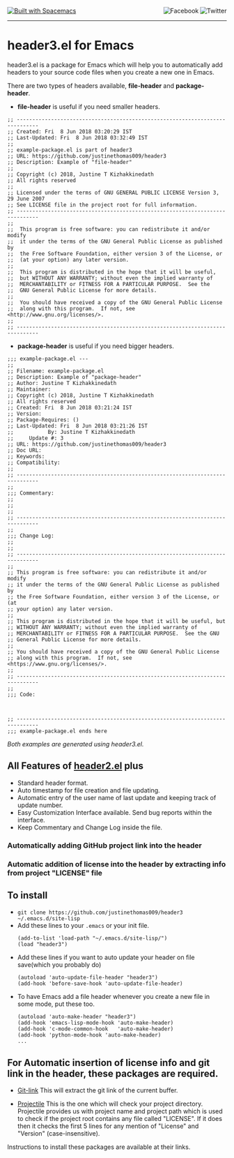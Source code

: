 <a name="top"></a>
[![Built with Spacemacs](https://cdn.rawgit.com/syl20bnr/spacemacs/442d025779da2f62fc86c2082703697714db6514/assets/spacemacs-badge.svg)](http://spacemacs.org)
<a href="http://www.twitter.com/justinethomask"><img src="http://i.imgur.com/tXSoThF.png" alt="Twitter" align="right"></a>
<a href="https://www.facebook.com/JustineKizhakkinedath"><img src="http://i.imgur.com/P3YfQoD.png" alt="Facebook" align="right"></a>
<br>
- - -

# header3.el for Emacs
header3.el is a package for Emacs which will help you to automatically add headers to your source code files when you create a new one in Emacs.

There are two types of headers available, **file-header** and **package-header**.

* **file-header** is useful if you need smaller headers.

```
;; -----------------------------------------------------------------------------
;; Created: Fri  8 Jun 2018 03:20:29 IST
;; Last-Updated: Fri  8 Jun 2018 03:32:49 IST
;;
;; example-package.el is part of header3
;; URL: https://github.com/justinethomas009/header3
;; Description: Example of "file-header"
;;
;; Copyright (c) 2018, Justine T Kizhakkinedath
;; All rights reserved
;;
;; Licensed under the terms of GNU GENERAL PUBLIC LICENSE Version 3, 29 June 2007
;; See LICENSE file in the project root for full information.
;; -----------------------------------------------------------------------------
;;
;;  This program is free software: you can redistribute it and/or modify
;;  it under the terms of the GNU General Public License as published by
;;  the Free Software Foundation, either version 3 of the License, or
;;  (at your option) any later version.
;;
;;  This program is distributed in the hope that it will be useful,
;;  but WITHOUT ANY WARRANTY; without even the implied warranty of
;;  MERCHANTABILITY or FITNESS FOR A PARTICULAR PURPOSE.  See the
;;  GNU General Public License for more details.
;;
;;  You should have received a copy of the GNU General Public License
;;  along with this program.  If not, see <http://www.gnu.org/licenses/>.
;;
;; -----------------------------------------------------------------------------
```
* **package-header** is useful if you need bigger headers.

```
;;; example-package.el ---
;;
;; Filename: example-package.el
;; Description: Example of "package-header"
;; Author: Justine T Kizhakkinedath
;; Maintainer:
;; Copyright (c) 2018, Justine T Kizhakkinedath
;; All rights reserved
;; Created: Fri  8 Jun 2018 03:21:24 IST
;; Version:
;; Package-Requires: ()
;; Last-Updated: Fri  8 Jun 2018 03:21:26 IST
;;           By: Justine T Kizhakkinedath
;;     Update #: 3
;; URL: https://github.com/justinethomas009/header3
;; Doc URL:
;; Keywords:
;; Compatibility:
;;
;; -----------------------------------------------------------------------------
;;
;;; Commentary:
;;
;;
;;
;; -----------------------------------------------------------------------------
;;
;;; Change Log:
;;
;;
;; -----------------------------------------------------------------------------
;;
;; This program is free software: you can redistribute it and/or modify
;; it under the terms of the GNU General Public License as published by
;; the Free Software Foundation, either version 3 of the License, or (at
;; your option) any later version.
;;
;; This program is distributed in the hope that it will be useful, but
;; WITHOUT ANY WARRANTY; without even the implied warranty of
;; MERCHANTABILITY or FITNESS FOR A PARTICULAR PURPOSE.  See the GNU
;; General Public License for more details.
;;
;; You should have received a copy of the GNU General Public License
;; along with this program.  If not, see <https://www.gnu.org/licenses/>.
;;
;; -----------------------------------------------------------------------------
;;
;;; Code:



;; -----------------------------------------------------------------------------
;;; example-package.el ends here
```
*Both examples are generated using header3.el.*

## All Features of [header2.el](https://www.emacswiki.org/emacs/download/header2.el) plus
* Standard header format.
* Auto timestamp for file creation and file updating.
* Automatic entry of the user name of last update and keeping track of update number.
* Easy Customization Interface available. Send bug reports within the interface.
* Keep Commentary and Change Log inside the file.
### Automatically adding GitHub project link into the header
### Automatic addition of license into the header by extracting info from project "LICENSE" file

## To install
* `git clone https://github.com/justinethomas009/header3 ~/.emacs.d/site-lisp`
* Add these lines to your `.emacs` or your init file.
  ```
  (add-to-list 'load-path "~/.emacs.d/site-lisp/")
  (load "header3")
  ```
*  Add these lines if you want to auto update your header on file save(which you probably do)
   ```
   (autoload 'auto-update-file-header "header3")
   (add-hook 'before-save-hook 'auto-update-file-header)
   ```
* To have Emacs add a file header whenever you create a new file in some mode, put these too.
  ```
  (autoload 'auto-make-header "header3")
  (add-hook 'emacs-lisp-mode-hook 'auto-make-header)
  (add-hook 'c-mode-common-hook   'auto-make-header)
  (add-hook 'python-mode-hook 'auto-make-header)
  ...
  ```

## For Automatic insertion of license info and git link in the header, these packages are required.
* [Git-link](https://github.com/sshaw/git-link) This will extract the git link of the current buffer.

* [Projectile](https://github.com/bbatsov/projectile) This is the one which will check your project directory.
Projectile provides us with project name and project path which is used to check if the project root contains any file called "LICENSE".
If it does then it checks the first 5 lines for any mention of "License" and "Version" (case-insensitive).

Instructions to install these packages are available at their links.
